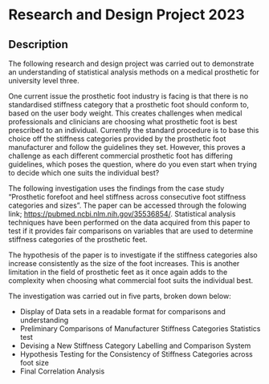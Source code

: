 # Research and Design Project 2023

## Description 

The following research and design project was carried out to demonstrate an understanding of statistical analysis methods on a medical prosthetic for university level three.  

One current issue the prosthetic foot industry is facing is that there is no standardised stiffness category that a prosthetic foot should conform to, based on the user body weight. This creates challenges when medical professionals and clinicians are choosing what prosthetic foot is best prescribed to an individual. Currently the standard procedure is to base this choice off the stiffness categories provided by the prosthetic foot manufacturer and follow the guidelines they set. However, this proves a challenge as each different commercial prosthetic foot has differing guidelines, which poses the question, where do you even start when trying to decide which one suits the individual best? 

The following investigation uses the findings from the case study “Prosthetic forefoot and heel stiffness across consecutive foot stiffness categories and sizes”. The paper can be accessed through the folowing link; https://pubmed.ncbi.nlm.nih.gov/35536854/. Statistical analysis techniques have been performed on the data acquired from this paper to test if it provides fair comparisons on variables that are used to determine stiffness categories of the prosthetic feet. 

The hypothesis of the paper is to investigate if the stiffness categories also increase consistently as the size of the foot increases. This is another limitation in the field of prosthetic feet as it once again adds to the complexity when choosing what commercial foot suits the individual best. 


The investigation was carried out in five parts, broken down below:

-	Display of Data sets in a readable format for comparisons and understanding
-	Preliminary Comparisons of Manufacturer Stiffness Categories Statistics test 
-	Devising a New Stiffness Category Labelling and Comparison System 
-	Hypothesis Testing for the Consistency of Stiffness Categories across foot size 
-	Final Correlation Analysis 


